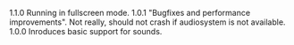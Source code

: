 1.1.0 Running in fullscreen mode.
1.0.1 "Bugfixes and performance improvements". Not really, should not crash if audiosystem is not available.
1.0.0 Inroduces basic support for sounds.
